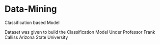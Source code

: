 # Data-Mining
Classification based Model

Dataset was given to build the Classification Model 
Under Professor Frank Calliss 
Arizona State University
